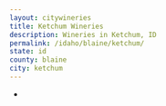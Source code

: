 ```yaml
---
layout: citywineries
title: Ketchum Wineries
description: Wineries in Ketchum, ID
permalink: /idaho/blaine/ketchum/
state: id
county: blaine
city: ketchum
---
```

-
